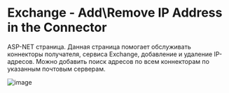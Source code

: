 # Exchange - Add\Remove IP Address in the Connector
ASP-NET страница.
Данная страница помогает обслуживать коннекторы получателя, сервиса Exchange, добавление и удаление IP-адресов. Можно добавить поиск адресов по всем коннекторам по указанным почтовым серверам.

![image](https://user-images.githubusercontent.com/30699602/213378839-88f8cb9c-7781-4fc4-a879-a07032b74bb0.png)
